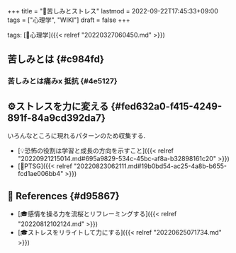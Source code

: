 +++
title = "📝苦しみとストレス"
lastmod = 2022-09-22T17:45:33+09:00
tags = ["心理学", "WIKI"]
draft = false
+++

tags: [🔖心理学]({{< relref "20220327060450.md" >}})


## 苦しみとは {#c984fd}


### 苦しみとは痛みx 抵抗 {#4e5127}


## ⚙ストレスを力に変える {#fed632a0-f415-4249-891f-84a9cd392da7}

いろんなところに現れるパターンのため収集する.

-   [💡恐怖の役割は学習と成長の方向を示すこと]({{< relref "20220921215014.md#695a9829-534c-45bc-af8a-b32898161c20" >}})
-   [📝PTSG]({{< relref "20220823062111.md#19b0bd54-ac25-4a8b-b655-fcd1ae006bb4" >}})


## <span class="org-todo todo _">🔗</span> References {#d95867}

-   [🎓感情を操る力を流桜とリフレーミングする]({{< relref "20220812102124.md" >}})
-   [🎓ストレスをリライトして力にする]({{< relref "20220625071734.md" >}})
